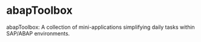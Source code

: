 # abapToolbox
abapToolbox: A collection of mini-applications simplifying daily tasks within SAP/ABAP environments.
